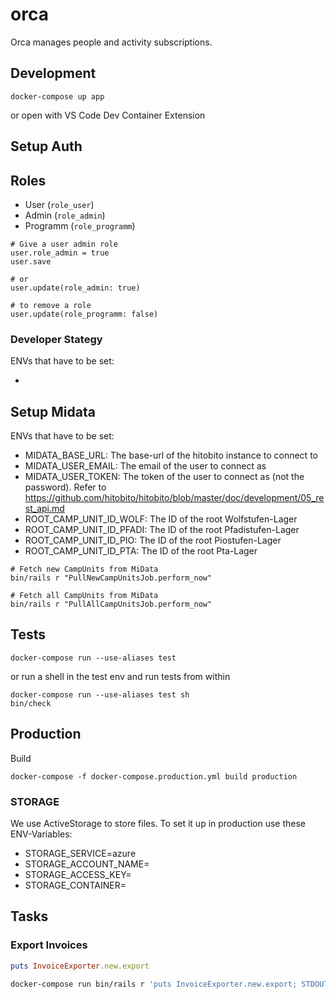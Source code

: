 # orca

Orca manages people and activity subscriptions.

## Development

```
docker-compose up app
```

or open with VS Code Dev Container Extension

## Setup Auth

## Roles

- User (`role_user`)
- Admin (`role_admin`)
- Programm (`role_programm`)

```
# Give a user admin role
user.role_admin = true
user.save

# or
user.update(role_admin: true)

# to remove a role
user.update(role_programm: false)
```

### Developer Stategy

ENVs that have to be set:

-

## Setup Midata

ENVs that have to be set:

- MIDATA_BASE_URL: The base-url of the hitobito instance to connect to
- MIDATA_USER_EMAIL: The email of the user to connect as
- MIDATA_USER_TOKEN: The token of the user to connect as (not the password). Refer to https://github.com/hitobito/hitobito/blob/master/doc/development/05_rest_api.md
- ROOT_CAMP_UNIT_ID_WOLF: The ID of the root Wolfstufen-Lager
- ROOT_CAMP_UNIT_ID_PFADI: The ID of the root Pfadistufen-Lager
- ROOT_CAMP_UNIT_ID_PIO: The ID of the root Piostufen-Lager
- ROOT_CAMP_UNIT_ID_PTA: The ID of the root Pta-Lager

```
# Fetch new CampUnits from MiData
bin/rails r "PullNewCampUnitsJob.perform_now"

# Fetch all CampUnits from MiData
bin/rails r "PullAllCampUnitsJob.perform_now"
```

## Tests

```
docker-compose run --use-aliases test
```

or run a shell in the test env and run tests from within

```
docker-compose run --use-aliases test sh
bin/check
```

## Production

Build

```
docker-compose -f docker-compose.production.yml build production
```

### STORAGE

We use ActiveStorage to store files. To set it up in production use these ENV-Variables:

- STORAGE_SERVICE=azure
- STORAGE_ACCOUNT_NAME=
- STORAGE_ACCESS_KEY=
- STORAGE_CONTAINER=

## Tasks

### Export Invoices

```ruby
puts InvoiceExporter.new.export
```

```bash
docker-compose run bin/rails r 'puts InvoiceExporter.new.export; STDOUT.flush' > tmp/export.csv
```
